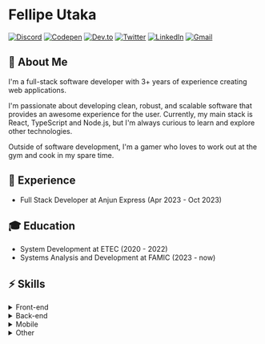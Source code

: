 # Fellipe Utaka

[![Discord](https://img.shields.io/badge/-fellipeutaka-0071B2?style=flat-square&labelColor=0071B2&logo=discord&logoColor=white)](https://discord.com/users/232507638968090624 "Discord")
[![Codepen](https://img.shields.io/badge/-@fellipeutaka-0071B2?style=flat-square&labelColor=0071B2&logo=codepen&logoColor=white)](https://codepen.io/fellipeutaka "Codepen")
[![Dev.to](https://img.shields.io/badge/-fellipeutaka-0071B2?style=flat-square&logo=devdotto&logoColor=white)](https://dev.to/fellipeutaka "Dev.to")
[![Twitter](https://img.shields.io/badge/-@fellipeutaka-0071B2?style=flat-square&labelColor=0071B2&logo=twitter&logoColor=white)](https://twitter.com/fellipeutaka "Twitter")
[![LinkedIn](https://img.shields.io/badge/-Fellipe%20Utaka-0071B2?style=flat-square&logo=Linkedin&logoColor=white)](https://www.linkedin.com/in/fellipeutaka "LinkedIn")
[![Gmail](https://img.shields.io/badge/-fellipeutaka@gmail.com-0071B2?style=flat-square&logo=Gmail&logoColor=white)](mailto:fellipeutaka@gmail.com "Gmail")

## 📖 About Me
I'm a full-stack software developer with 3+ years of experience creating web applications.

I'm passionate about developing clean, robust, and scalable software that provides an awesome experience for the user. Currently, my main stack is React, TypeScript and Node.js, but I'm always curious to learn and explore other technologies.

Outside of software development, I'm a gamer who loves to work out at the gym and cook in my spare time.

## 💼 Experience
* Full Stack Developer at Anjun Express (Apr 2023 - Oct 2023)

## 🎓 Education
* System Development at ETEC (2020 - 2022)
* Systems Analysis and Development at FAMIC (2023 - now)

## ⚡ Skills
<details>
  <summary>Front-end</summary>
  <div>
    <br />
    <blockquote />
    <details>
      <summary>Languages</summary>
      <div>
        <br />
        <img alt="HTML5" src="https://img.shields.io/badge/HTML5-E34F26?style=for-the-badge&logo=html5&logoColor=white" />
        <img alt="CSS3" src="https://img.shields.io/badge/CSS3-1572B6?style=for-the-badge&logo=css3&logoColor=white" />
        <img alt="JavaScript" src="https://img.shields.io/badge/JavaScript-F7DF1E?style=for-the-badge&logo=javascript&logoColor=black" />
        <img alt="TypeScript" src="https://img.shields.io/badge/TypeScript-007ACC?style=for-the-badge&logo=typescript&logoColor=white" />
      </div>
    </details>
    <details>
      <summary>Frameworks</summary>
      <div>
        <br />
        <img alt="React" src="https://img.shields.io/badge/React-20232A?style=for-the-badge&logo=react&logoColor=61DAFB" />
        <img alt="Next.js" src="https://img.shields.io/badge/Next-black?style=for-the-badge&logo=next.js&logoColor=white" />
        <img alt="Gatsby" src="https://img.shields.io/badge/Gatsby-%23663399.svg?style=for-the-badge&logo=gatsby&logoColor=white" />
      </div>
    </details>
    <details>
      <summary>Styling</summary>
      <div>
        <br />
        <img alt="SASS" src="https://img.shields.io/badge/SASS-hotpink.svg?style=for-the-badge&logo=SASS&logoColor=white" />
        <img alt="TailwindCSS" src="https://img.shields.io/badge/tailwindcss-%2338B2AC.svg?style=for-the-badge&logo=tailwind-css&logoColor=white" />
        <img alt="Bootstrap" src="https://img.shields.io/badge/bootstrap-%23563D7C.svg?style=for-the-badge&logo=bootstrap&logoColor=white" />
        <img alt="Chakra UI" src="https://img.shields.io/badge/chakra-%234ED1C5.svg?style=for-the-badge&logo=chakraui&logoColor=white" />
        <img alt="MUI" src="https://img.shields.io/badge/MUI-%230081CB.svg?style=for-the-badge&logo=mui&logoColor=white" />
      </div>
    </details>
    <details>
      <summary>Libs</summary>
      <div>
        <br />
        <img alt="Redux" src="https://img.shields.io/badge/redux-%23593d88.svg?style=for-the-badge&logo=redux&logoColor=white" />
        <img alt="React Query" src="https://img.shields.io/badge/-React%20Query-FF4154?style=for-the-badge&logo=react%20query&logoColor=white" />
        <img alt="React Hook Form" src="https://img.shields.io/badge/React%20Hook%20Form-%23EC5990.svg?style=for-the-badge&logo=reacthookform&logoColor=white" />
        <img alt="Apollo GraphQL" src="https://img.shields.io/badge/-ApolloGraphQL-311C87?style=for-the-badge&logo=apollo-graphql" />
    </details>
    <details>
      <summary>Tools</summary>
      <div>
        <br />
        <img alt="Webpack" src="https://img.shields.io/badge/webpack-%238DD6F9.svg?style=for-the-badge&amp;logo=webpack&amp;logoColor=black" />
        <img alt="Babel" src="https://img.shields.io/badge/Babel-F9DC3e?style=for-the-badge&amp;logo=babel&amp;logoColor=black" />
        <img alt="Storybook" src="https://img.shields.io/badge/-Storybook-FF4785?style=for-the-badge&logo=storybook&logoColor=white" />
    </details>
  </div>
</details>

<details>
  <summary>Back-end</summary>
  <div>
    <br />
    <blockquote />
    <details>
      <summary>Runtimes</summary>
      <div>
        <br />
        <img alt="Node.js" src="https://img.shields.io/badge/node.js-6DA55F?style=for-the-badge&logo=node.js&logoColor=white" />
      </div>
    </details>
    <details>
      <summary>Languages</summary>
      <div>
        <br />
        <img alt="JavaScript" src="https://img.shields.io/badge/JavaScript-F7DF1E?style=for-the-badge&logo=javascript&logoColor=black" />
        <img alt="TypeScript" src="https://img.shields.io/badge/TypeScript-007ACC?style=for-the-badge&logo=typescript&logoColor=white" />
        <img alt="GraphQL" src="https://img.shields.io/badge/-GraphQL-E10098?style=for-the-badge&logo=graphql&logoColor=white" />
      </div>
    </details>
    <details>
      <summary>Frameworks</summary>
      <div>
        <br />
        <img alt="Express.js" src="https://img.shields.io/badge/express.js-%23404d59.svg?style=for-the-badge&logo=express&logoColor=%2361DAFB" />
        <img alt="Fastify" src="https://img.shields.io/badge/fastify-%23000000.svg?style=for-the-badge&logo=fastify&logoColor=white" />
        <img alt="NestJS" src="https://img.shields.io/badge/nestjs-%23E0234E.svg?style=for-the-badge&logo=nestjs&logoColor=white" />
      </div>
    </details>
    <details>
      <summary>Patterns</summary>
      <div>
        <br />
        <img alt="JWT" src="https://img.shields.io/badge/JWT-black?style=for-the-badge&logo=JSON%20web%20tokens" />
      </div>
    </details>
  </div>
</details>

<details>
  <summary>Mobile</summary>
  <div>
    <br />
    <blockquote />
    <details>
      <summary>Operational Systems</summary>
      <div>
        <br />
        <img alt="Android" src="https://img.shields.io/badge/Android-3DDC84?style=for-the-badge&amp;logo=android&amp;logoColor=white" />
      </div>
    </details>
    <details>
      <summary>Languages</summary>
      <div>
        <br />
        <img alt="JavaScript" src="https://img.shields.io/badge/JavaScript-F7DF1E?style=for-the-badge&logo=javascript&logoColor=black" />
        <img alt="TypeScript" src="https://img.shields.io/badge/TypeScript-007ACC?style=for-the-badge&logo=typescript&logoColor=white" />
        <img alt="GraphQL" src="https://img.shields.io/badge/-GraphQL-E10098?style=for-the-badge&logo=graphql&logoColor=white" />
      </div>
    </details>
    <details>
      <summary>Frameworks</summary>
      <div>
        <br />
        <img alt="React Native" src="https://img.shields.io/badge/react_native-%2320232a.svg?style=for-the-badge&amp;logo=react&amp;logoColor=%2361DAFB" />
        <img alt="Expo" src="https://img.shields.io/badge/expo-1C1E24?style=for-the-badge&amp;logo=expo&amp;logoColor=#D04A37" />
      </div>
    </details>
  </div>
</details>

<details>
  <summary>Other</summary>
  <div>
    <br />
    <blockquote />
    <details>
      <summary>Databases</summary>
      <div>
        <br />
        <img alt="SQLite" src="https://img.shields.io/badge/sqlite-%2307405e.svg?style=for-the-badge&amp;logo=sqlite&amp;logoColor=white" />
        <img alt="MySQL" src="https://img.shields.io/badge/mysql-%2300f.svg?style=for-the-badge&amp;logo=mysql&amp;logoColor=white" />
        <img alt="PlanetScale" src="https://img.shields.io/badge/planetscale-%23000000.svg?style=for-the-badge&amp;logo=planetscale&amp;logoColor=white" />
        <img alt="Postgres" src="https://img.shields.io/badge/postgres-%23316192.svg?style=for-the-badge&amp;logo=postgresql&amp;logoColor=white" />
        <img alt="Supabase" src="https://img.shields.io/badge/Supabase-3ECF8E?style=for-the-badge&amp;logo=supabase&amp;logoColor=white" />
        <img alt="Firebase" src="https://img.shields.io/badge/firebase-%23039BE5.svg?style=for-the-badge&amp;logo=firebase" />
        <img alt="MongoDB" src="https://img.shields.io/badge/MongoDB-%234ea94b.svg?style=for-the-badge&amp;logo=mongodb&amp;logoColor=white" />
        <img alt="Redis" src="https://img.shields.io/badge/redis-%23DD0031.svg?style=for-the-badge&amp;logo=redis&amp;logoColor=white" />
      </div>
    </details>
    <details>
      <summary>Testing</summary>
      <div>
        <br />
        <img alt="Jest" src="https://img.shields.io/badge/-jest-%23C21325?style=for-the-badge&amp;logo=jest&amp;logoColor=white" />
        <img alt="Vitest" src="https://img.shields.io/badge/-vitest-%FCEAC7?style=for-the-badge&amp;logo=vitest&amp;logoColor=white" />
        <img alt="React Testing Library" src="https://img.shields.io/badge/-React%20Testing%20Library-%23E33332?style=for-the-badge&amp;logo=testing-library&amp;logoColor=white" />
      </div>
    </details>
    <details>
      <summary>Package Managers</summary>
      <div>
        <br />
        <img alt="NPM" src="https://img.shields.io/badge/NPM-%23CB3837.svg?style=for-the-badge&logo=npm&logoColor=white" />
        <img alt="Yarn" src="https://img.shields.io/badge/yarn-%232C8EBB.svg?style=for-the-badge&logo=yarn&logoColor=white" />
        <img alt="PNPM" src="https://img.shields.io/badge/pnpm-%234a4a4a.svg?style=for-the-badge&logo=pnpm&logoColor=f69220" />
      </div>
    </details>
    <details>
      <summary>Linters & Formatters</summary>
      <div>
        <br />
        <img alt="ESLint" src="https://img.shields.io/badge/eslint-3A33D1?style=for-the-badge&logo=eslint&logoColor=white" />
        <img alt="Prettier" src="https://img.shields.io/badge/prettier-1A2C34?style=for-the-badge&logo=prettier&logoColor=F7BA3E" />
    </details>
    <details>
      <summary>Tools</summary>
      <div>
        <br />
        <img alt="Visual Studio Code" src="https://img.shields.io/badge/Visual%20Studio%20Code-0078d7.svg?style=for-the-badge&amp;logo=visual-studio-code&amp;logoColor=white" />
        <img alt="Android Studio" src="https://img.shields.io/badge/Android%20Studio-3DDC84.svg?style=for-the-badge&amp;logo=android-studio&amp;logoColor=white" />
        <img alt="Docker" src="https://img.shields.io/badge/docker-%230db7ed.svg?style=for-the-badge&amp;logo=docker&amp;logoColor=white" />
        <img alt="Notion" src="https://img.shields.io/badge/Notion-%23000000.svg?style=for-the-badge&amp;logo=notion&amp;logoColor=white" />
        <img alt="Trello" src="https://img.shields.io/badge/Trello-%23026AA7.svg?style=for-the-badge&amp;logo=Trello&amp;logoColor=white" />
        <img alt="Insomnia" src="https://img.shields.io/badge/Insomnia-black?style=for-the-badge&amp;logo=insomnia&amp;logoColor=5849BE" />
        <img alt="Figma" src="https://img.shields.io/badge/figma-%231C1B22.svg?style=for-the-badge&amp;logo=figma&amp;logoColor=white" />
        <img alt="Adobe Photoshop" src="https://img.shields.io/badge/adobe%20photoshop-%2331A8FF.svg?style=for-the-badge&amp;logo=adobe%20photoshop&amp;logoColor=white" />
        <img alt="Adobe Premiere Pro" src="https://img.shields.io/badge/Adobe%20Premiere%20Pro-9999FF.svg?style=for-the-badge&amp;logo=Adobe%20Premiere%20Pro&amp;logoColor=white" />
      </div>
    </details>
    <details>
      <summary>Operational Systems</summary>
      <div>
        <br />
        <img alt="Linux" src="https://img.shields.io/badge/Linux-FCC624?style=for-the-badge&amp;logo=linux&amp;logoColor=black" />
        <img alt="Linux Mint" src="https://img.shields.io/badge/Linux%20Mint-87CF3E?style=for-the-badge&amp;logo=Linux%20Mint&amp;logoColor=white" />
        <img alt="Ubuntu" src="https://img.shields.io/badge/Ubuntu-E95420?style=for-the-badge&amp;logo=ubuntu&amp;logoColor=white" />
        <img alt="Windows" src="https://img.shields.io/badge/Windows-0078D6?style=for-the-badge&amp;logo=windows&amp;logoColor=white" />
    </details>
  </div>
</details>
